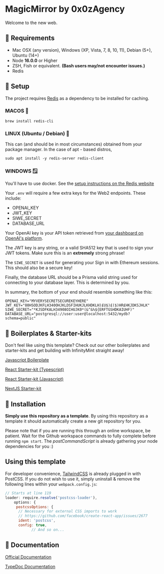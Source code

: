 # MagicMirror by 0x0zAgency

Welcome to the new web.

## 🗿 Requirements

- Mac OSX (any version), Windows (XP, Vista, 7, 8, 10, 11), Debian (5+), Ubuntu (14+)
- Node **16.0.0** or Higher
- ZSH, Fish or equivalent. **(Bash users may/not encounter issues.)**
- Redis

## 🗿 Setup

The project requires [Redis](<https://redis.io>) as a dependency to be installed for caching.

### MACOS 🍎

`brew install redis-cli`

### LINUX (Ubuntu / Debian) 🐧

This can (and should be in most circumstances) obtained from your package manager.
In the case of apt - based distros,

`sudo apt install -y redis-server redis-client`

### WINDOWS 🪟

You'll have to use docker. See the [setup instructions on the Redis website](<https://redis.io/download/#redis-downloads>)


Your `.env` will require a few extra keys for the Web2 endpoints.
These include:

- OPENAI_KEY
- JWT_KEY
- SIWE_SECRET
- DATABASE_URL

Your OpenAI key is your API token retrieved from [your dashboard on OpenAI's platform](<https://platform.openai.com>).

The JWT key is any string, or a valid SHA512 key that is used to sign your JWT tokens. Make sure this is an __extremely__ strong phrase!

The `SIWE_SECRET` is used for generating your Sign in with Ethereum sessions. This should also be a secure key!

Finally, the database URL should be a Prisma valid string used for connecting to your database layer. This is determined by you.

In summary, the bottom of your end should resemble something like this:

```dotenv
OPENAI_KEY="MYVERYSECRETSECUREKEYHERE"
JWT_KEY="80HSODJKFLH340OHJKLDSFIHUKJLKHDKLH)£U$)£($)HR£HKJDKSJHLK"
SIWE_SECRET="*KJSDFKALH34908OIHUJK0*(&^&%${ERFTGSHDKAIUHF)"
DATABASE_URL="postgresql://user:user@localhost:5432/mydb?schema=public"
```

## 🗿 Boilerplates & Starter-kits

Don't feel like using this template? Check out our other boilerplates and starter-kits and get building with InfinityMint straight away!

[Javascript Boilerplate](https://github.com/0x0zAgency/infinitymint-javascript-boilerplate)

[React Starter-kit (Typescript)](https://github.com/0x0zAgency/infinitymint-react-typescript-starterkit)

[React Starter-kit (Javascript)](https://github.com/0x0zAgency/infinitymint-react-javascript-starterkit)

[NextJS Starter-kit](https://github.com/0x0zAgency/infinitymint-nextjs-starterkit)

## 🗿 Installation

**Simply use this repository as a template**. By using this repository as a template it should automatically create a new git repository for you.

Please note that if you are running this through an online workspace, be patient. Wait for the Github workspace commands to fully complete before running `npm start`. The *postCommandScript* is already gathering your node dependencies for you :)

## Using this template

For developer convenience, [TailwindCSS](<https://tailwindcss.com>) is already plugged in with PostCSS.
If you do not wish to use it, simply uninstall & remove the following lines within your `webpack.config.js`:

```js
// Starts at line 119
loader: require.resolve('postcss-loader'),
    options: {
     postcssOptions: {
      // Necessary for external CSS imports to work
      // https://github.com/facebook/create-react-app/issues/2677
      ident: 'postcss',
      config: true,
			// And so on...
```

## 🗿 Documentation

[Official Documentation](https://docs.infinitymint.app)

[TypeDoc Documentation](https://typedoc.org/)
